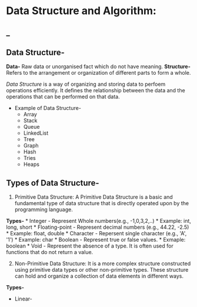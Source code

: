 # Data Structure and Algorithm:
_
---

## Data Structure-
  **Data-** Raw data or unorganised fact which do not have meaning.
  **Structure-** Refers to the arrangement or organization of different parts to form a whole. 

_Data Structure_ is a way of organizing and storing data to perfoem operations efficiently. It defines the relationship between the data and the operations that can be performed on that data.

* Example of Data Structure-
    * Array
    * Stack
    * Queue
    * LinkedList
    * Tree 
    * Graph
    * Hash
    * Tries
    * Heaps

## Types of Data Structure-

1. Primitive Data Structure: A Primitive Data Structure is a basic and fundamental type of data structure that is directly operated upon by the programming language.

  **Types-**
    * Integer - Represent Whole numbers(e.g., -1,0,3,2,..)
       * Example: int, long, short
    * Floating-point - Represent decimal numbers (e.g., 44.22, -2.5)
       * Example: float, double
    * Character - Repersent single character (e.g., 'A', '1')
       * Example: char
    * Boolean - Represent true or false values.
       * Exmaple: boolean
    * Void - Represent the absence of a type. It is often used for functions that do not return a value. 

2. Non-Primitive Data Structure: It is a more complex structure constructed using primitive data types or other non-primitive types.
These structure can hold and organize a collection of data elements in different ways.

  **Types-**
   * Linear-  